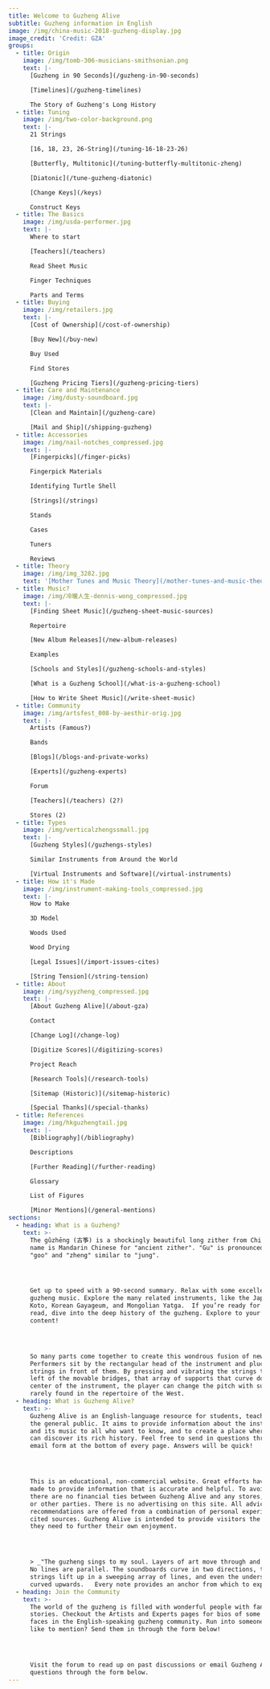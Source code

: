 ```yaml
---
title: Welcome to Guzheng Alive
subtitle: Guzheng information in English
image: /img/china-music-2018-guzheng-display.jpg
image_credit: 'Credit: GZA'
groups:
  - title: Origin
    image: /img/tomb-306-musicians-smithsonian.png
    text: |-
      [Guzheng in 90 Seconds](/guzheng-in-90-seconds)

      [Timelines](/guzheng-timelines)

      The Story of Guzheng's Long History
  - title: Tuning
    image: /img/two-color-background.png
    text: |-
      21 Strings

      [16, 18, 23, 26-String](/tuning-16-18-23-26)

      [Butterfly, Multitonic](/tuning-butterfly-multitonic-zheng)

      [Diatonic](/tune-guzheng-diatonic)

      [Change Keys](/keys)

      Construct Keys
  - title: The Basics
    image: /img/usda-performer.jpg
    text: |-
      Where to start

      [Teachers](/teachers)

      Read Sheet Music

      Finger Techniques

      Parts and Terms
  - title: Buying
    image: /img/retailers.jpg
    text: |-
      [Cost of Ownership](/cost-of-ownership)

      [Buy New](/buy-new)

      Buy Used

      Find Stores

      [Guzheng Pricing Tiers](/guzheng-pricing-tiers)
  - title: Care and Maintenance
    image: /img/dusty-soundboard.jpg
    text: |-
      [Clean and Maintain](/guzheng-care)

      [Mail and Ship](/shipping-guzheng)
  - title: Accessories
    image: /img/nail-notches_compressed.jpg
    text: |-
      [Fingerpicks](/finger-picks)

      Fingerpick Materials

      Identifying Turtle Shell

      [Strings](/strings)

      Stands

      Cases

      Tuners

      Reviews
  - title: Theory
    image: /img/img_3282.jpg
    text: '[Mother Tunes and Music Theory](/mother-tunes-and-music-theory)'
  - title: Music?
    image: /img/冷暖人生-dennis-wong_compressed.jpg
    text: |-
      [Finding Sheet Music](/guzheng-sheet-music-sources)

      Repertoire

      [New Album Releases](/new-album-releases)

      Examples

      [Schools and Styles](/guzheng-schools-and-styles)

      [What is a Guzheng School](/what-is-a-guzheng-school)

      [How to Write Sheet Music](/write-sheet-music)
  - title: Community
    image: /img/artsfest_008-by-aesthir-orig.jpg
    text: |-
      Artists (Famous?)

      Bands

      [Blogs](/blogs-and-private-works)

      [Experts](/guzheng-experts)

      Forum

      [Teachers](/teachers) (2?)

      Stores (2)
  - title: Types
    image: /img/verticalzhengssmall.jpg
    text: |-
      [Guzheng Styles](/guzhengs-styles)

      Similar Instruments from Around the World

      [Virtual Instruments and Software](/virtual-instruments)
  - title: How it's Made
    image: /img/instrument-making-tools_compressed.jpg
    text: |-
      How to Make

      3D Model

      Woods Used

      Wood Drying

      [Legal Issues](/import-issues-cites)

      [String Tension](/string-tension)
  - title: About
    image: /img/syyzheng_compressed.jpg
    text: |-
      [About Guzheng Alive](/about-gza)

      Contact

      [Change Log](/change-log)

      [Digitize Scores](/digitizing-scores)

      Project Reach

      [Research Tools](/research-tools)

      [Sitemap (Historic)](/sitemap-historic)

      [Special Thanks](/special-thanks)
  - title: References
    image: /img/hkguzhengtail.jpg
    text: |-
      [Bibliography](/bibliography)

      Descriptions

      [Further Reading](/further-reading)

      Glossary

      List of Figures

      [Minor Mentions](/general-mentions)
sections:
  - heading: What is a Guzheng?
    text: >-
      The gǔzhēng (古筝) is a shockingly beautiful long zither from China. The
      name is Mandarin Chinese for "ancient zither". "Gu" is pronounced close to
      "goo" and "zheng" similar to "jung".




      Get up to speed with a 90-second summary. Relax with some excellent
      guzheng music. Explore the many related instruments, like the Japanese
      Koto, Korean Gayageum, and Mongolian Yatga.  If you’re ready for a long
      read, dive into the deep history of the guzheng. Explore to your heart’s
      content!




      So many parts come together to create this wondrous fusion of new and old.
      Performers sit by the rectangular head of the instrument and pluck the
      strings in front of them. By pressing and vibrating the strings to the
      left of the movable bridges, that array of supports that curve down the
      center of the instrument, the player can change the pitch with subtleties
      rarely found in the repertoire of the West.
  - heading: What is Guzheng Alive?
    text: >-
      Guzheng Alive is an English-language resource for students, teachers, and
      the general public. It aims to provide information about the instrument
      and its music to all who want to know, and to create a place where people
      can discover its rich history. Feel free to send in questions through the
      email form at the bottom of every page. Answers will be quick!




      This is an educational, non-commercial website. Great efforts have been
      made to provide information that is accurate and helpful. To avoid bias
      there are no financial ties between Guzheng Alive and any stores, brands,
      or other parties. There is no advertising on this site. All advice and
      recommendations are offered from a combination of personal experience and
      cited sources. Guzheng Alive is intended to provide visitors the context
      they need to further their own enjoyment.




      > _"The guzheng sings to my soul. Layers of art move through and across.
      No lines are parallel. The soundboards curve in two directions, the
      strings lift up in a sweeping array of lines, and even the underside is
      curved upwards.   Every note provides an anchor from which to explore."_
  - heading: Join the Community
    text: >-
      The world of the guzheng is filled with wonderful people with fantastic
      stories. Checkout the Artists and Experts pages for bios of some of the
      faces in the English-speaking guzheng community. Run into someone you’d
      like to mention? Send them in through the form below!




      Visit the forum to read up on past discussions or email Guzheng Alive with
      questions through the form below.
---
```


